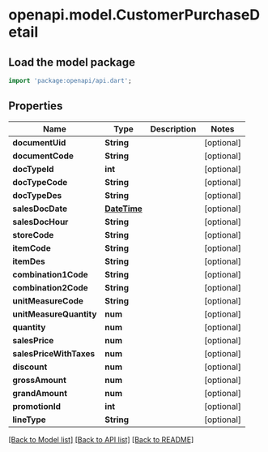 # openapi.model.CustomerPurchaseDetail

## Load the model package
```dart
import 'package:openapi/api.dart';
```

## Properties
Name | Type | Description | Notes
------------ | ------------- | ------------- | -------------
**documentUid** | **String** |  | [optional] 
**documentCode** | **String** |  | [optional] 
**docTypeId** | **int** |  | [optional] 
**docTypeCode** | **String** |  | [optional] 
**docTypeDes** | **String** |  | [optional] 
**salesDocDate** | [**DateTime**](DateTime.md) |  | [optional] 
**salesDocHour** | **String** |  | [optional] 
**storeCode** | **String** |  | [optional] 
**itemCode** | **String** |  | [optional] 
**itemDes** | **String** |  | [optional] 
**combination1Code** | **String** |  | [optional] 
**combination2Code** | **String** |  | [optional] 
**unitMeasureCode** | **String** |  | [optional] 
**unitMeasureQuantity** | **num** |  | [optional] 
**quantity** | **num** |  | [optional] 
**salesPrice** | **num** |  | [optional] 
**salesPriceWithTaxes** | **num** |  | [optional] 
**discount** | **num** |  | [optional] 
**grossAmount** | **num** |  | [optional] 
**grandAmount** | **num** |  | [optional] 
**promotionId** | **int** |  | [optional] 
**lineType** | **String** |  | [optional] 

[[Back to Model list]](../README.md#documentation-for-models) [[Back to API list]](../README.md#documentation-for-api-endpoints) [[Back to README]](../README.md)


